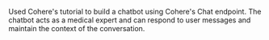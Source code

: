 Used Cohere's tutorial to build a chatbot using Cohere's Chat endpoint. The chatbot acts as a medical expert and can respond to user messages and maintain the context of the conversation.
